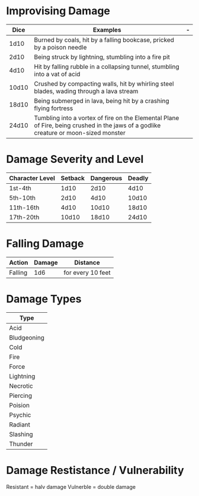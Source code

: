 # Improvising Damage

|Dice |Examples|-
--- | --- | ---
|1d10| Burned by coals, hit by a falling bookcase, pricked by a poison needle
|2d10| Being struck by lightning, stumbling into a fire pit
|4d10| Hit by falling rubble in a collapsing tunnel, stumbling into a vat of acid
|10d10| Crushed by compacting walls, hit by whirling steel blades, wading through a lava stream
|18d10| Being submerged in lava, being hit by a crashing flying fortress
|24d10| Tumbling into a vortex of fire on the Elemental Plane of Fire, being crushed in the jaws of a godlike creature or moon-sized monster


# Damage Severity and Level

|Character Level|Setback|Dangerous|Deadly
--- | --- | --- | --- |
|1st-4th| 1d10| 2d10| 4d10
|5th-10th| 2d10| 4d10| 10d10
|11th-16th| 4d10| 10d10| 18d10
|17th-20th| 10d10| 18d10| 24d10


# Falling Damage

|Action |Damage |Distance
--- | --- | ---
|Falling| 1d6| for every 10 feet

# Damage Types

|Type |
|-----|
|Acid |
|Bludgeoning|
|Cold|
|Fire|
|Force|
|Lightning|
|Necrotic|
|Piercing|
|Poision|
|Psychic|
|Radiant|
|Slashing|
|Thunder|

# Damage Restistance / Vulnerability
Resistant = halv damage
Vulnerble = double damage
